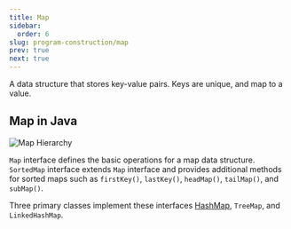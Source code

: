 ```yaml
---
title: Map
sidebar:
  order: 6
slug: program-construction/map
prev: true
next: true
---
```


A data structure that stores key-value pairs. Keys are unique, and map to a
value.

## Map in Java

![Map Hierarchy](/images/program-construction/map-hierarchy.png)

`Map` interface defines the basic operations for a map data structure.
`SortedMap` interface extends `Map` interface and provides additional methods
for sorted maps such as `firstKey()`, `lastKey()`, `headMap()`, `tailMap()`, and
`subMap()`.

Three primary classes implement these interfaces
[HashMap](/program-construction/hashmap/), `TreeMap`, and `LinkedHashMap`.
